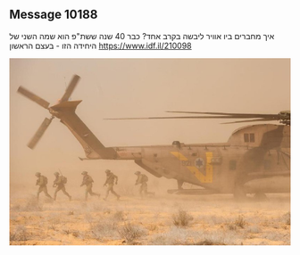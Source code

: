 ## Message 10188

איך מחברים ביו אוויר ליבשה בקרב אחד?
כבר 40 שנה ששת"פ הוא שמה השני של היחידה הזו - בעצם הראשון
https://www.idf.il/210098

![Photo](10188/10188_photo.jpg)
